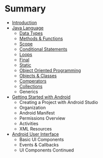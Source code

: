 # Summary

* [Introduction](README.md)
* [Java Language](java_language/java_language.md)
   * [Data Types](java_language/datatypes.md)
   * [Methods & Functions](java_language/methods_&_functions.md)
   * [Scope](java_language/scope.md)
   * [Conditional Statements](java_language/conditional_statements.md)
   * [Loops](java_language/loops.md)
   * [Final](java_language/final_&_static.md)
   * [Static](java_language/static.md)
   * [Object Oriented Programming](java_language/object_oriented_programming.md)
   * [Objects & Classes](java_language/objects_&_classes.md)
   * [Comperators](java_language/comperators.md)
   * [Collections](java_language/collections.md)
   * Generics
* [Getting Started with Android](getting_started/gettingstartedwithandroid.md)
   * Creating a Project with Android Studio
   * Organization
   * Android Manifest
   * Permissions Overview
   * Activities
   * XML Resources
* [Android User Interface](android_ui/androiduser_interface.md)
   * Basic UI Components
   * Events & Callbacks
   * UI Components Continued

